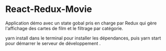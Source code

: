 # React-Redux-Movie

Application démo avec un state gobal pris en charge par Redux qui gère l'affichage des cartes de film et le filtrage par catégorie.

yarn install dans le terminal pour installer les dépendances, puis yarn start pour démarrer le serveur de développement .
